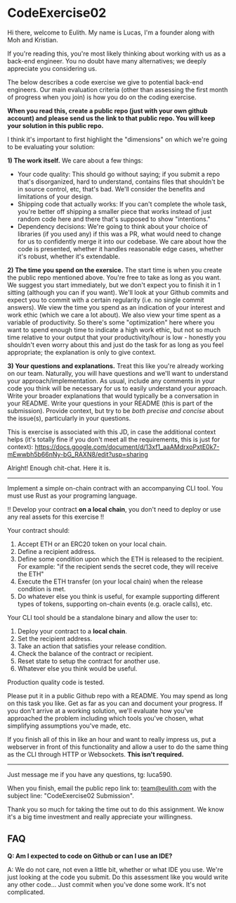 # CodeExercise02

Hi there, welcome to Eulith. My name is Lucas, I'm a founder along with Moh and Kristian.

If you're reading this, you're most likely thinking about working with us as a back-end engineer. 
You no doubt have many alternatives; we deeply appreciate you considering us. 

The below describes a code exercise we give to potential back-end engineers. 
Our main evaluation criteria (other than assessing the first month of progress when you join) 
is how you do on the coding exercise. 

**When you read this, create a public repo (just with your own github account) and please send us the link to that public repo. You will keep your solution in this public repo.**

I think it's important to first highlight the "dimensions" on which we're going to be evaluating your solution:

**1) The work itself.**
We care about a few things:

- Your code quality: This should go without saying; if you submit a repo that's disorganized, hard to understand,
  contains files that shouldn't be in source control, etc, that's bad. We'll consider the benefits and
  limitations of your design.
- Shipping code that actually works: If you can't complete the whole task, you're better off shipping
  a smaller piece that works instead of just random code here and there that's supposed to show "intentions."
- Dependency decisions: We're going to think about your choice of libraries (if you used any)
  if this was a PR, what would need to change for us to confidently merge it into our codebase.
  We care about how the code is presented, whether it handles reasonable edge cases, whether
  it's robust, whether it's extendable.

**2) The time you spend on the exersice.**
The start time is when you create the public repo mentioned above. You're free to take as long as you want. We suggest 
you start immediately, but we don't expect you to finish it in 1 sitting (although you can if you want). 
We'll look at your Github commits and expect you to commit with a certain regularity (i.e. no single 
commit answers). We view the time you spend as an indication of your interest and work ethic 
(which we care a lot about). We also view your time spent as a variable of productivity. 
So there's some "optimization" here where you want to spend enough time to indicate a high work ethic, 
but not so much time relative to your output that your productivity/hour is low - honestly you 
shouldn't even worry about this and just do the task for as long as you feel appropriate; 
the explanation is only to give context.

**3) Your questions and explanations.**
Treat this like you're already working on our team. Naturally, you will have questions 
and we'll want to understand your approach/implementation. As usual, include any comments in your code
you think will be necessary for us to easily understand your approach. 
Write your broader explanations that would typically be a conversation 
in your README. Write your questions in your README (this is part of the submission). 
Provide context, but try to be _both precise and concise_ about the issue(s), 
particularly in your questions.

This is exercise is associated with this JD, in case the additional context helps 
(it's totally fine if you don't meet all the requirements, this is just for context): 
https://docs.google.com/document/d/13xf1_aaAMdrxoPxtE0k7-mEwwbh5b66nNy-bG_RAXN8/edit?usp=sharing 


Alright! Enough chit-chat. Here it is.

---

Implement a simple on-chain contract with an accompanying CLI tool. You must use Rust as your programing language.

!! Develop your contract **on a local chain**, 
you don't need to deploy or use any real assets for this exercise !!

Your contract should:
1. Accept ETH or an ERC20 token on your local chain.
2. Define a recipient address.
3. Define some condition upon which the ETH is released to the recipient. For example: "if the recipient sends the secret code, they will receive the ETH"
4. Execute the ETH transfer (on your local chain) when the release condition is met.
5. Do whatever else you think is useful, for example supporting different types of tokens, supporting on-chain events (e.g. oracle calls), etc.

Your CLI tool should be a standalone binary and allow the user to:

1. Deploy your contract to a **local chain**.
2. Set the recipient address.
3. Take an action that satisfies your release condition.
4. Check the balance of the contract or recipient.
5. Reset state to setup the contract for another use.
6. Whatever else you think would be useful.

Production quality code is tested.

Please put it in a public Github repo with a README. 
You may spend as long on this task you like. 
Get as far as you can and document your progress. 
If you don't arrive at a working solution, we'll evaluate how you've 
approached the problem including which tools you've chosen, what simplifying assumptions you've made, etc.

If you finish all of this in like an hour and want to really impress us, put a webserver in front of 
this functionality and allow a user to do the same thing as the CLI through HTTP or Websockets. **This isn't
required.**

---

Just message me if you have any questions, tg: luca590.

When you finish, email the public repo link to: team@eulith.com 
with the subject line: "CodeExercise02 Submission".

Thank you so much for taking the time out to do this assignment. 
We know it's a big time investment and really appreciate your willingness.


## FAQ
**Q: Am I expected to code on Github or can I use an IDE?**

A: We do not care, not even a little bit, whether or what IDE you use. 
We're just looking at the code you submit. 
Do this assessment like you would write any other code... 
Just commit when you've done some work. It's not complicated.
